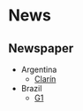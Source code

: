 # News

## Newspaper

- Argentina
  - [Clarín](https://clarin.com)
- Brazil
  - [G1](https://g1.globo.com)

